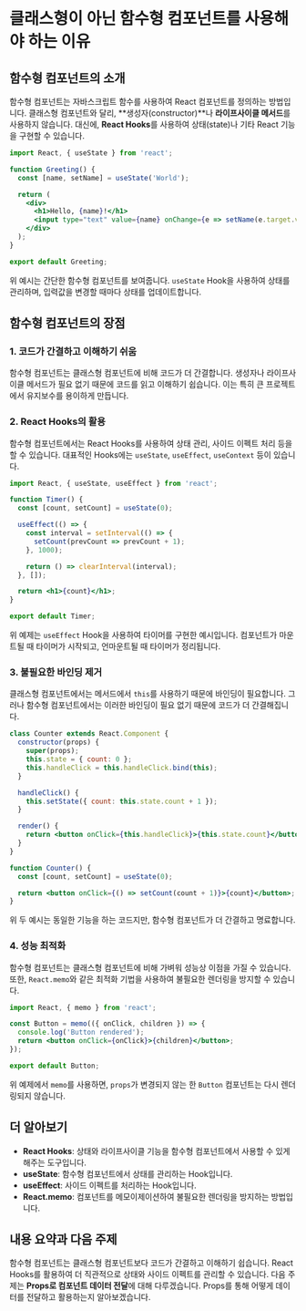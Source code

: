 # 클래스형이 아닌 함수형 컴포넌트를 사용해야 하는 이유

## 함수형 컴포넌트의 소개

함수형 컴포넌트는 자바스크립트 함수를 사용하여 React 컴포넌트를 정의하는 방법입니다. 클래스형 컴포넌트와 달리, **생성자(constructor)**나 **라이프사이클 메서드**를 사용하지 않습니다. 대신에, **React Hooks**를 사용하여 상태(state)나 기타 React 기능을 구현할 수 있습니다.

```jsx
import React, { useState } from 'react';

function Greeting() {
  const [name, setName] = useState('World');

  return (
    <div>
      <h1>Hello, {name}!</h1>
      <input type="text" value={name} onChange={e => setName(e.target.value)} />
    </div>
  );
}

export default Greeting;
```

위 예시는 간단한 함수형 컴포넌트를 보여줍니다. `useState` Hook을 사용하여 상태를 관리하며, 입력값을 변경할 때마다 상태를 업데이트합니다.

## 함수형 컴포넌트의 장점

### 1. 코드가 간결하고 이해하기 쉬움

함수형 컴포넌트는 클래스형 컴포넌트에 비해 코드가 더 간결합니다. 생성자나 라이프사이클 메서드가 필요 없기 때문에 코드를 읽고 이해하기 쉽습니다. 이는 특히 큰 프로젝트에서 유지보수를 용이하게 만듭니다.

### 2. React Hooks의 활용

함수형 컴포넌트에서는 React Hooks를 사용하여 상태 관리, 사이드 이펙트 처리 등을 할 수 있습니다. 대표적인 Hooks에는 `useState`, `useEffect`, `useContext` 등이 있습니다.

```jsx
import React, { useState, useEffect } from 'react';

function Timer() {
  const [count, setCount] = useState(0);

  useEffect(() => {
    const interval = setInterval(() => {
      setCount(prevCount => prevCount + 1);
    }, 1000);

    return () => clearInterval(interval);
  }, []);

  return <h1>{count}</h1>;
}

export default Timer;
```

위 예제는 `useEffect` Hook을 사용하여 타이머를 구현한 예시입니다. 컴포넌트가 마운트될 때 타이머가 시작되고, 언마운트될 때 타이머가 정리됩니다.

### 3. 불필요한 바인딩 제거

클래스형 컴포넌트에서는 메서드에서 `this`를 사용하기 때문에 바인딩이 필요합니다. 그러나 함수형 컴포넌트에서는 이러한 바인딩이 필요 없기 때문에 코드가 더 간결해집니다.

```jsx
class Counter extends React.Component {
  constructor(props) {
    super(props);
    this.state = { count: 0 };
    this.handleClick = this.handleClick.bind(this);
  }

  handleClick() {
    this.setState({ count: this.state.count + 1 });
  }

  render() {
    return <button onClick={this.handleClick}>{this.state.count}</button>;
  }
}
```

```jsx
function Counter() {
  const [count, setCount] = useState(0);

  return <button onClick={() => setCount(count + 1)}>{count}</button>;
}
```

위 두 예시는 동일한 기능을 하는 코드지만, 함수형 컴포넌트가 더 간결하고 명료합니다.

### 4. 성능 최적화

함수형 컴포넌트는 클래스형 컴포넌트에 비해 가벼워 성능상 이점을 가질 수 있습니다. 또한, `React.memo`와 같은 최적화 기법을 사용하여 불필요한 렌더링을 방지할 수 있습니다.

```jsx
import React, { memo } from 'react';

const Button = memo(({ onClick, children }) => {
  console.log('Button rendered');
  return <button onClick={onClick}>{children}</button>;
});

export default Button;
```

위 예제에서 `memo`를 사용하면, `props`가 변경되지 않는 한 `Button` 컴포넌트는 다시 렌더링되지 않습니다.

## 더 알아보기

- **React Hooks**: 상태와 라이프사이클 기능을 함수형 컴포넌트에서 사용할 수 있게 해주는 도구입니다.
- **useState**: 함수형 컴포넌트에서 상태를 관리하는 Hook입니다.
- **useEffect**: 사이드 이펙트를 처리하는 Hook입니다.
- **React.memo**: 컴포넌트를 메모이제이션하여 불필요한 렌더링을 방지하는 방법입니다.

## 내용 요약과 다음 주제

함수형 컴포넌트는 클래스형 컴포넌트보다 코드가 간결하고 이해하기 쉽습니다. React Hooks를 활용하여 더 직관적으로 상태와 사이드 이펙트를 관리할 수 있습니다. 다음 주제는 **Props로 컴포넌트 데이터 전달**에 대해 다루겠습니다. Props를 통해 어떻게 데이터를 전달하고 활용하는지 알아보겠습니다.